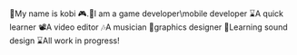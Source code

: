 🔷My name is kobi
🎮.📱I am a game developer\mobile developer
⌛A quick learner 
📽A video editor
🎶A musician 
🎨graphics designer
🦾Learning sound design 
⌛All work in progress!
